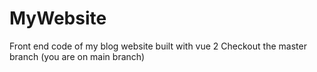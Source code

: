 # MyWebsite
Front end code of my blog website built with vue 2
Checkout the master branch (you are on main branch)
